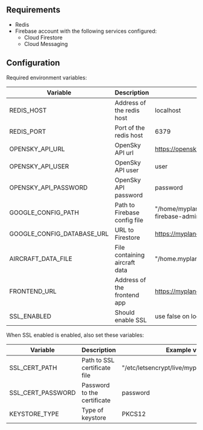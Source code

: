 ## Requirements
* Redis
* Firebase account with the following services configured:
    * Cloud Firestore
    * Cloud Messaging

## Configuration
Required environment variables:

| Variable | Description | Example value | 
| -------- | ----------- | ------------- |
| REDIS_HOST | Address of the redis host | localhost |
| REDIS_PORT | Port of the redis host | 6379 |
| OPENSKY_API_URL | OpenSky API url | https://opensky-network.org/api/states/all |
| OPENSKY_API_USER | OpenSky API user | user |
| OPENSKY_API_PASSWORD | OpenSky API password | password |
| GOOGLE_CONFIG_PATH | Path to Firebase config file | "/home/myplanes/.myplanes/myplanes-aef4f-firebase-adminsdk-z1qhu-80e7a918bb.json" |
| GOOGLE_CONFIG_DATABASE_URL | URL to Firestore | https://myplanes-aef4f.firebaseio.com |
| AIRCRAFT_DATA_FILE | File containing aircraft data |  "/home.myplanes/.myplanes/aircraftDatabase.csv" |
| FRONTEND_URL | Address of the frontend app | https://myplanes.cloudfront.net |
| SSL_ENABLED | Should enable SSL | use false on localhost and true for production |

When SSL enabled is enabled, also set these variables:

| Variable | Description | Example value | 
| -------- | ----------- | ------------- |
| SSL_CERT_PATH | Path to SSL certificate file | "/etc/letsencrypt/live/myplanes.it/server.p12" |
| SSL_CERT_PASSWORD | Password to the certificate | password |
| KEYSTORE_TYPE | Type of keystore | PKCS12 |
